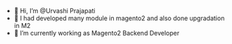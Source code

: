 - 👋 Hi, I’m @Urvashi Prajapati
- 👀 I had developed many module in magento2 and also done upgradation in M2
- 🌱 I’m currently working as Magento2 Backend Developer

<!---
Urvashi50192/Urvashi50192 is a ✨ special ✨ repository because its `README.md` (this file) appears on your GitHub profile.
You can click the Preview link to take a look at your changes.
--->
